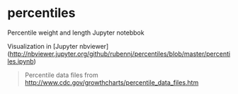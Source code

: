 # percentiles
Percentile weight and length Jupyter notebbok

Visualization in [Jupyter nbviewer] (http://nbviewer.jupyter.org/github/rubennj/percentiles/blob/master/percentiles.ipynb)

> Percentile data files from http://www.cdc.gov/growthcharts/percentile_data_files.htm
